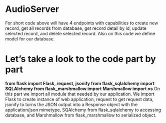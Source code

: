 # AudioServer
For short code above will have 4 endpoints with capabilities to create new record, get all records from database, get record detail by id, update selected record, and delete selected record. Also on this code we define model for our database.
# Let’s take a look to the code part by part
**from flask import Flask, request, jsonify
from flask_sqlalchemy import SQLAlchemy
from flask_marshmallow import Marshmallow
import os**
On this part we import all module that needed by our application. We import Flask to create instance of web application, request to get request data, jsonify to turns the JSON output into a Response object with the application/json mimetype, SQAlchemy from flask_sqlalchemy to accessing database, and Marshmallow from flask_marshmallow to serialized object.
